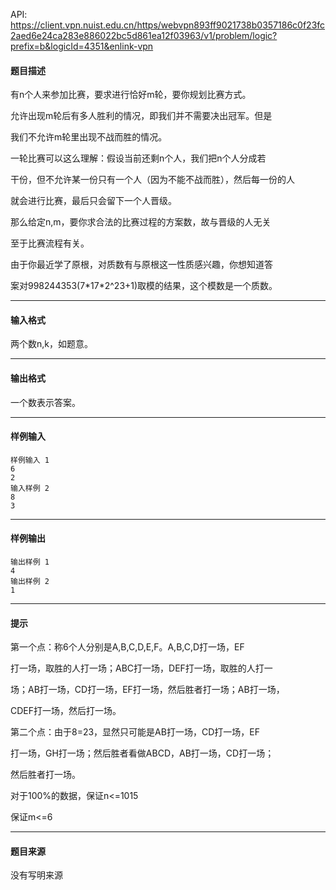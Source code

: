 API: https://client.vpn.nuist.edu.cn/https/webvpn893ff9021738b0357186c0f23fc2aed6e24ca283e886022bc5d861ea12f03963/v1/problem/logic?prefix=b&logicId=4351&enlink-vpn

#### 题目描述

有n个人来参加比赛，要求进行恰好m轮，要你规划比赛方式。

允许出现m轮后有多人胜利的情况，即我们并不需要决出冠军。但是

我们不允许m轮里出现不战而胜的情况。

一轮比赛可以这么理解：假设当前还剩n个人，我们把n个人分成若

干份，但不允许某一份只有一个人（因为不能不战而胜），然后每一份的人

就会进行比赛，最后只会留下一个人晋级。

那么给定n,m，要你求合法的比赛过程的方案数，故与晋级的人无关

至于比赛流程有关。

由于你最近学了原根，对质数有与原根这一性质感兴趣，你想知道答

案对998244353(7\*17\*2^23+1)取模的结果，这个模数是一个质数。

---

#### 输入格式

两个数n,k，如题意。

---

#### 输出格式

一个数表示答案。

---

#### 样例输入
```
样例输入 1
6
2
输入样例 2
8
3
```

---

#### 样例输出
```
输出样例 1
4
输出样例 2
1

```

---

#### 提示

第一个点：称6个人分别是A,B,C,D,E,F。A,B,C,D打一场，EF

打一场，取胜的人打一场；ABC打一场，DEF打一场，取胜的人打一

场；AB打一场，CD打一场，EF打一场，然后胜者打一场；AB打一场，

CDEF打一场，然后打一场。

第二个点：由于8=23，显然只可能是AB打一场，CD打一场，EF

打一场，GH打一场；然后胜者看做ABCD，AB打一场，CD打一场；

然后胜者打一场。

对于100%的数据，保证n<=1015

保证m<=6

---

#### 题目来源

没有写明来源